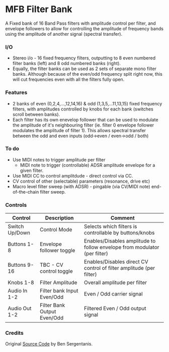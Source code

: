 # MFB Filter Bank
A Fixed bank of 16 Band Pass filters with amplitude control per filter, and envelope followers to allow for controlling 
the amplitude of frequency bands using the amplitude of another signal (spectral transfer).

### I/O
- Stereo i/o - 16 fixed frequency filters, outputting to 8 even numbered filter banks (left) and 8 odd numbered banks
(right).
- Equally, the filter banks can be used as 2 sets of separate mono filter banks. Although because of the even/odd 
frequency split right now, this will cut frequencies even with all the filters fully open.

### Features
 - 2 banks of even (0,2,4,...,12,14,16) & odd (1,3,5,...11,13,15) fixed frequency filters, with amplitudes controlled by 
knobs for each bank (switches scroll between banks).
 - Each filter has its own enevelop follower that can be used to modulate the amplitude of it's neighbouring filter (ie.
filter 0 envelope follower modulates the amplitude of filter 1). This allows spectral transfer between the odd and even 
inputs (odd->even / even->odd / both)
 
### To do
- Use MIDI notes to trigger amplitude per filter
  - MIDI note to trigger (controllable) ADSR amplitude envelope for a given filter.
- Use MIDI CC to control amplitdude - direct control via CC.
- CV control of other (selectable) parameters (resonance, drive etc)
- Macro level filter sweep (with ADSR) - pingable (via CV/MIDI note) end-of-the-chain filter sweep.

### Controls

| Control        | Description                 | Comment                                                                   |
|----------------|-----------------------------|---------------------------------------------------------------------------|
| Switch Up/Down | Control Mode                | Selects which filters is controllable by buttons/knobs                    |
| Buttons 1-8    | Envelope follower toggle    | Enables/Disables amplitude to follow envelope from modulator (per filter) |
| Buttons 9-16   | TBC - CV control toggle     | Enables/Disables direct CV control of filter amplitude (per filter)       |
| Knobs 1-8      | Filter Amplitude            | Overall amplitude per filter                                              |
| Audio In 1-2   | Filter bank Input Even/Odd  | Even / Odd carrier signal                                                 |
| Audio Out 1-2  | Filter Bank Output Even/Odd | Filtered Even / Odd output signal                                         |

### Credits
Original [Source Code](https://github.com/electro-smith/DaisyExamples/tree/master/patch/FilterBank) by Ben Sergentanis.